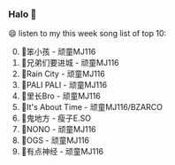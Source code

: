 

### Halo 👋

😄 listen to my this week song list of top 10:

0. 🌈笨小孩 - 顽童MJ116
1. 🌈兄弟们要进城 - 顽童MJ116
2. 🌈Rain City - 顽童MJ116
3. 🌈PALI PALI - 顽童MJ116
4. 🌈里长Bro - 顽童MJ116
5. 🌈It's About Time - 顽童MJ116/BZARCO
6. 🌈鬼地方 - 瘦子E.SO
7. 🌈NONO - 顽童MJ116
8. 🌈OGS - 顽童MJ116
9. 🌈有点神经 - 顽童MJ116

